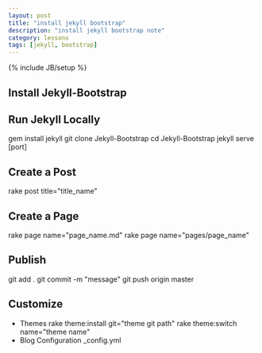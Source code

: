```yaml
---
layout: post
title: "install jekyll bootstrap"
description: "install jekyll bootstrap note"
category: lessons
tags: [jekyll, bootstrap]
---
```

{% include JB/setup %}

## Install Jekyll-Bootstrap

## Run Jekyll Locally
  gem install jekyll
  git clone Jekyll-Bootstrap
  cd Jekyll-Bootstrap
  jekyll serve [port]

## Create a Post
  rake post title="title_name"

## Create a Page
  rake page name="page_name.md"
  rake page name="pages/page_name"

## Publish 
  git add .
  git commit -m "message"
  git push origin master

## Customize
  + Themes
    rake theme:install git="theme git path"
    rake theme:switch name="theme name"
  + Blog Configuration
    _config.yml



